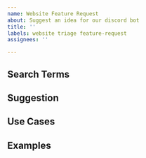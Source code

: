 ```yaml
---
name: Website Feature Request
about: Suggest an idea for our discord bot
title: ''
labels: website triage feature-request
assignees: ''

---
```


## Search Terms

<!-- List of keywords you searched for before creating this issue. Write them down here so that others can find this suggestion more easily -->

## Suggestion

<!-- A summary of what you'd like to see added or changed -->

## Use Cases

<!--
What do you want to use this for?
What shortcomings exist with current approaches?
-->

## Examples

<!-- Show how this would be used and what the behavior would be -->
